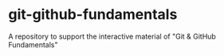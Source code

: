# git-github-fundamentals
A repository to support the interactive material of "Git &amp; GitHub Fundamentals"
